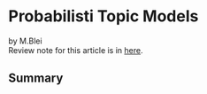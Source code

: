 # Probabilisti Topic Models

by M.Blei <br>
Review note for this article is in [here](https://1drv.ms/w/s!AllPqyV9kKUruQyU_x8Pt6tv3Sdc).

## Summary
